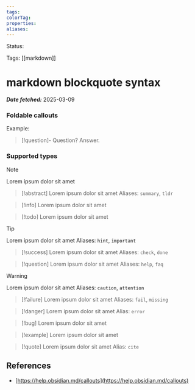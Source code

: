 ```yaml
---
tags:
colorTag:
properties:
aliases:
---
```


Status: 

Tags: [[markdown]]

# markdown blockquote syntax

***Date fetched:*** 2025-03-09

### Foldable callouts

Example:

> [!question]- Question?
> Answer.

### Supported types

> [!note]
> Lorem ipsum dolor sit amet

> [!abstract]
> Lorem ipsum dolor sit amet
> Aliases: `summary`, `tldr`

> [!info]
> Lorem ipsum dolor sit amet

> [!todo]
> Lorem ipsum dolor sit amet

> [!tip]
> Lorem ipsum dolor sit amet
> Aliases: `hint`, `important`

> [!success]
> Lorem ipsum dolor sit amet
> Aliases: `check`, `done`

> [!question]
> Lorem ipsum dolor sit amet
> Aliases: `help`, `faq`

> [!warning]
> Lorem ipsum dolor sit amet
> Aliases: `caution`, `attention`

> [!failure]
> Lorem ipsum dolor sit amet
> Aliases: `fail`, `missing`

> [!danger]
> Lorem ipsum dolor sit amet
> Alias: `error`

> [!bug]
> Lorem ipsum dolor sit amet

> [!example]
> Lorem ipsum dolor sit amet

> [!quote]
> Lorem ipsum dolor sit amet
> Alias: `cite`

## References

- [https://help.obsidian.md/callouts](https://help.obsidian.md/callouts)
